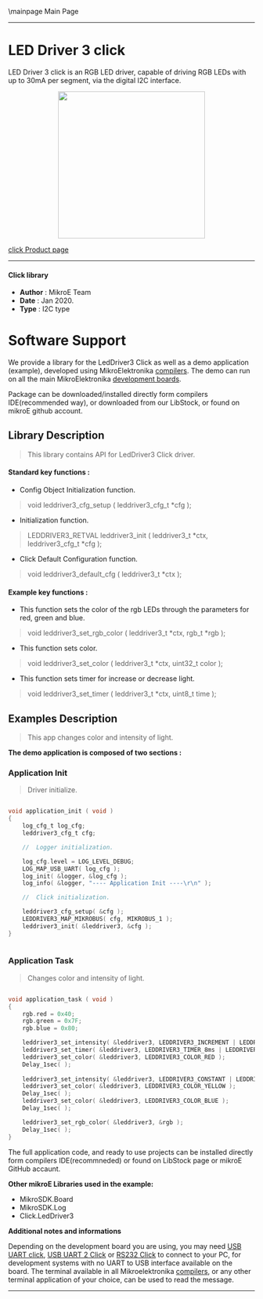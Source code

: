 \mainpage Main Page
 
 

---
# LED Driver 3 click

LED Driver 3 click is an RGB LED driver, capable of driving RGB LEDs with up to 30mA per segment, via the digital I2C interface.

<p align="center">
  <img src="https://download.mikroe.com/images/click_for_ide/leddriver3_click.png" height=300px>
</p>


[click Product page](<https://www.mikroe.com/led-driver-3-click>)

---


#### Click library 

- **Author**        : MikroE Team
- **Date**          : Jan 2020.
- **Type**          : I2C type


# Software Support

We provide a library for the LedDriver3 Click 
as well as a demo application (example), developed using MikroElektronika 
[compilers](https://shop.mikroe.com/compilers). 
The demo can run on all the main MikroElektronika [development boards](https://shop.mikroe.com/development-boards).

Package can be downloaded/installed directly form compilers IDE(recommended way), or downloaded from our LibStock, or found on mikroE github account. 

## Library Description

> This library contains API for LedDriver3 Click driver.

#### Standard key functions :

- Config Object Initialization function.
> void leddriver3_cfg_setup ( leddriver3_cfg_t *cfg ); 
 
- Initialization function.
> LEDDRIVER3_RETVAL leddriver3_init ( leddriver3_t *ctx, leddriver3_cfg_t *cfg );

- Click Default Configuration function.
> void leddriver3_default_cfg ( leddriver3_t *ctx );


#### Example key functions :

- This function sets the color of the rgb LEDs through the parameters for red, green and blue.
> void leddriver3_set_rgb_color ( leddriver3_t *ctx, rgb_t *rgb );
 
- This function sets color.
> void leddriver3_set_color ( leddriver3_t *ctx, uint32_t color );

- This function sets timer for increase or decrease light.
> void leddriver3_set_timer ( leddriver3_t *ctx, uint8_t time );

## Examples Description

> This app changes color and intensity of light.

**The demo application is composed of two sections :**

### Application Init 

> Driver initialize.

```c

void application_init ( void )
{
    log_cfg_t log_cfg;
    leddriver3_cfg_t cfg;

    //  Logger initialization.

    log_cfg.level = LOG_LEVEL_DEBUG;
    LOG_MAP_USB_UART( log_cfg );
    log_init( &logger, &log_cfg );
    log_info( &logger, "---- Application Init ----\r\n" );

    //  Click initialization.

    leddriver3_cfg_setup( &cfg );
    LEDDRIVER3_MAP_MIKROBUS( cfg, MIKROBUS_1 );
    leddriver3_init( &leddriver3, &cfg );
}
  
```

### Application Task

> Changes color and intensity of light.

```c

void application_task ( void )
{
    rgb.red = 0x40;
    rgb.green = 0x7F;
    rgb.blue = 0x80;

    leddriver3_set_intensity( &leddriver3, LEDDRIVER3_INCREMENT | LEDDRIVER3_INTENSITY_8 );
    leddriver3_set_timer( &leddriver3, LEDDRIVER3_TIMER_8ms | LEDDRIVER3_TIMER_16ms );
    leddriver3_set_color( &leddriver3, LEDDRIVER3_COLOR_RED );
    Delay_1sec( );
    
    leddriver3_set_intensity( &leddriver3, LEDDRIVER3_CONSTANT | LEDDRIVER3_INTENSITY_16 );
    leddriver3_set_color( &leddriver3, LEDDRIVER3_COLOR_YELLOW );
    Delay_1sec( );
    leddriver3_set_color( &leddriver3, LEDDRIVER3_COLOR_BLUE );
    Delay_1sec( );

    leddriver3_set_rgb_color( &leddriver3, &rgb );
    Delay_1sec( );
}  

```

The full application code, and ready to use projects can be  installed directly form compilers IDE(recommneded) or found on LibStock page or mikroE GitHub accaunt.

**Other mikroE Libraries used in the example:** 

- MikroSDK.Board
- MikroSDK.Log
- Click.LedDriver3

**Additional notes and informations**

Depending on the development board you are using, you may need 
[USB UART click](https://shop.mikroe.com/usb-uart-click), 
[USB UART 2 Click](https://shop.mikroe.com/usb-uart-2-click) or 
[RS232 Click](https://shop.mikroe.com/rs232-click) to connect to your PC, for 
development systems with no UART to USB interface available on the board. The 
terminal available in all Mikroelektronika 
[compilers](https://shop.mikroe.com/compilers), or any other terminal application 
of your choice, can be used to read the message.



---

